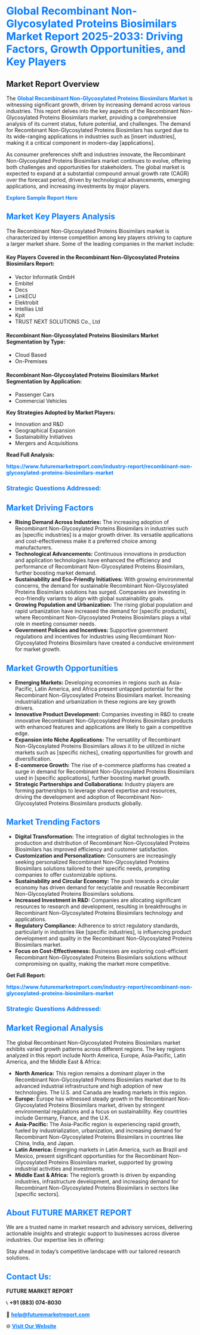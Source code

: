 <h1 style="color: #007BFF;">Global Recombinant Non-Glycosylated Proteins Biosimilars Market Report 2025-2033: Driving Factors, Growth Opportunities, and Key Players</h1>

<section id="overview">
<h2>Market Report Overview</h2>
<p>The <a href="https://www.futuremarketreport.com/industry-report/recombinant-non-glycosylated-proteins-biosimilars-market" style="color: #007BFF; text-decoration: none;"><strong>Global Recombinant Non-Glycosylated Proteins Biosimilars Market</strong></a> is witnessing significant growth, driven by increasing demand across various industries. This report delves into the key aspects of the Recombinant Non-Glycosylated Proteins Biosimilars market, providing a comprehensive analysis of its current status, future potential, and challenges. The demand for Recombinant Non-Glycosylated Proteins Biosimilars has surged due to its wide-ranging applications in industries such as [insert industries], making it a critical component in modern-day [applications].</p>
<p>As consumer preferences shift and industries innovate, the Recombinant Non-Glycosylated Proteins Biosimilars market continues to evolve, offering both challenges and opportunities for stakeholders. The global market is expected to expand at a substantial compound annual growth rate (CAGR) over the forecast period, driven by technological advancements, emerging applications, and increasing investments by major players.</p>
</section>

<section id="overview">
<p><a href="https://www.futuremarketreport.com/request-sample/reportId=33115" style="color: #007BFF; text-decoration: none;"><strong>Explore Sample Report Here</strong></a></p>
</section>

<section id="key-players">
<h2 style="color: #007BFF;">Market Key Players Analysis</h2>
<p>The Recombinant Non-Glycosylated Proteins Biosimilars market is characterized by intense competition among key players striving to capture a larger market share. Some of the leading companies in the market include:</p>
<h4>Key Players Covered in the Recombinant Non-Glycosylated Proteins Biosimilars Report:</h4>
<ul><li>Vector Informatik GmbH</li><li>Embitel</li><li>Decs</li><li>LinkECU</li><li>Elektrobit</li><li>Intellias Ltd</li><li>Kpit</li><li>TRUST NEXT SOLUTIONS Co., Ltd</li></ul>
<h4>Recombinant Non-Glycosylated Proteins Biosimilars Market Segmentation by Type:</h4>
<ul><li>Cloud Based</li><li>On-Premises</li></ul>

<h4>Recombinant Non-Glycosylated Proteins Biosimilars Market Segmentation by Application:</h4>
<ul><li>Passenger Cars</li><li>Commercial Vehicles</li></ul>
<p><strong>Key Strategies Adopted by Market Players:</strong></p>
<ul>
<li>Innovation and R&D</li>
<li>Geographical Expansion</li>
<li>Sustainability Initiatives</li>
<li>Mergers and Acquisitions</li>
</ul>
</section>

<section>
<p><strong>Read Full Analysis: </strong></p><a href="https://www.futuremarketreport.com/industry-report/recombinant-non-glycosylated-proteins-biosimilars-market" style="color: #007BFF; text-decoration: none;"><strong>https://www.futuremarketreport.com/industry-report/recombinant-non-glycosylated-proteins-biosimilars-market</strong></a>
<h3 style="color: #007BFF;">Strategic Questions Addressed:</h3>
</section>

<section id="driving-factors">
<h2 style="color: #007BFF;">Market Driving Factors</h2>
<ul>
<li><strong>Rising Demand Across Industries:</strong> The increasing adoption of Recombinant Non-Glycosylated Proteins Biosimilars in industries such as [specific industries] is a major growth driver. Its versatile applications and cost-effectiveness make it a preferred choice among manufacturers.</li>
<li><strong>Technological Advancements:</strong> Continuous innovations in production and application technologies have enhanced the efficiency and performance of Recombinant Non-Glycosylated Proteins Biosimilars, further boosting market demand.</li>
<li><strong>Sustainability and Eco-Friendly Initiatives:</strong> With growing environmental concerns, the demand for sustainable Recombinant Non-Glycosylated Proteins Biosimilars solutions has surged. Companies are investing in eco-friendly variants to align with global sustainability goals.</li>
<li><strong>Growing Population and Urbanization:</strong> The rising global population and rapid urbanization have increased the demand for [specific products], where Recombinant Non-Glycosylated Proteins Biosimilars plays a vital role in meeting consumer needs.</li>
<li><strong>Government Policies and Incentives:</strong> Supportive government regulations and incentives for industries using Recombinant Non-Glycosylated Proteins Biosimilars have created a conducive environment for market growth.</li>
</ul>
</section>

<section id="growth-opportunities">
<h2 style="color: #007BFF;">Market Growth Opportunities</h2>
<ul>
<li><strong>Emerging Markets:</strong> Developing economies in regions such as Asia-Pacific, Latin America, and Africa present untapped potential for the Recombinant Non-Glycosylated Proteins Biosimilars market. Increasing industrialization and urbanization in these regions are key growth drivers.</li>
<li><strong>Innovative Product Development:</strong> Companies investing in R&D to create innovative Recombinant Non-Glycosylated Proteins Biosimilars products with enhanced features and applications are likely to gain a competitive edge.</li>
<li><strong>Expansion into Niche Applications:</strong> The versatility of Recombinant Non-Glycosylated Proteins Biosimilars allows it to be utilized in niche markets such as [specific niches], creating opportunities for growth and diversification.</li>
<li><strong>E-commerce Growth:</strong> The rise of e-commerce platforms has created a surge in demand for Recombinant Non-Glycosylated Proteins Biosimilars used in [specific applications], further boosting market growth.</li>
<li><strong>Strategic Partnerships and Collaborations:</strong> Industry players are forming partnerships to leverage shared expertise and resources, driving the development and adoption of Recombinant Non-Glycosylated Proteins Biosimilars products globally.</li>
</ul>
</section>

<section id="trending-factors">
<h2 style="color: #007BFF;">Market Trending Factors</h2>
<ul>
<li><strong>Digital Transformation:</strong> The integration of digital technologies in the production and distribution of Recombinant Non-Glycosylated Proteins Biosimilars has improved efficiency and customer satisfaction.</li>
<li><strong>Customization and Personalization:</strong> Consumers are increasingly seeking personalized Recombinant Non-Glycosylated Proteins Biosimilars solutions tailored to their specific needs, prompting companies to offer customizable options.</li>
<li><strong>Sustainability and Circular Economy:</strong> The push towards a circular economy has driven demand for recyclable and reusable Recombinant Non-Glycosylated Proteins Biosimilars solutions.</li>
<li><strong>Increased Investment in R&D:</strong> Companies are allocating significant resources to research and development, resulting in breakthroughs in Recombinant Non-Glycosylated Proteins Biosimilars technology and applications.</li>
<li><strong>Regulatory Compliance:</strong> Adherence to strict regulatory standards, particularly in industries like [specific industries], is influencing product development and quality in the Recombinant Non-Glycosylated Proteins Biosimilars market.</li>
<li><strong>Focus on Cost-Effectiveness:</strong> Businesses are exploring cost-efficient Recombinant Non-Glycosylated Proteins Biosimilars solutions without compromising on quality, making the market more competitive.</li>
</ul>
</section>

<section>
<p><strong>Get Full Report: </strong></p><a href="https://www.futuremarketreport.com/industry-report/recombinant-non-glycosylated-proteins-biosimilars-market" style="color: #007BFF; text-decoration: none;"><strong>https://www.futuremarketreport.com/industry-report/recombinant-non-glycosylated-proteins-biosimilars-market</strong></a>
<h3 style="color: #007BFF;">Strategic Questions Addressed:</h3>
</section>


<section id="regional-analysis">
<h2 style="color: #007BFF;">Market Regional Analysis</h2>
<p>The global Recombinant Non-Glycosylated Proteins Biosimilars market exhibits varied growth patterns across different regions. The key regions analyzed in this report include North America, Europe, Asia-Pacific, Latin America, and the Middle East & Africa:</p>
<ul>
<li><strong>North America:</strong> This region remains a dominant player in the Recombinant Non-Glycosylated Proteins Biosimilars market due to its advanced industrial infrastructure and high adoption of new technologies. The U.S. and Canada are leading markets in this region.</li>
<li><strong>Europe:</strong> Europe has witnessed steady growth in the Recombinant Non-Glycosylated Proteins Biosimilars market, driven by stringent environmental regulations and a focus on sustainability. Key countries include Germany, France, and the U.K.</li>
<li><strong>Asia-Pacific:</strong> The Asia-Pacific region is experiencing rapid growth, fueled by industrialization, urbanization, and increasing demand for Recombinant Non-Glycosylated Proteins Biosimilars in countries like China, India, and Japan.</li>
<li><strong>Latin America:</strong> Emerging markets in Latin America, such as Brazil and Mexico, present significant opportunities for the Recombinant Non-Glycosylated Proteins Biosimilars market, supported by growing industrial activities and investments.</li>
<li><strong>Middle East & Africa:</strong> The region’s growth is driven by expanding industries, infrastructure development, and increasing demand for Recombinant Non-Glycosylated Proteins Biosimilars in sectors like [specific sectors].</li>
</ul>
</section>

<footer>
<h2 style="color: #007BFF;">About FUTURE MARKET REPORT</h2>
<p>We are a trusted name in market research and advisory services, delivering actionable insights and strategic support to businesses across diverse industries. Our expertise lies in offering:</p>

<p>Stay ahead in today’s competitive landscape with our tailored research solutions.</p>

<h2 style="color: #007BFF;">Contact Us:</h2>
<p><strong>FUTURE MARKET REPORT</strong></p>
<p>📞 <strong>+91 (883) 074-8030</strong></p>
<p>📧 <strong><a href="mailto:help@futuremarketreport.com" style="color: #007BFF;">help@futuremarketreport.com</a></strong></p>
<p>🌐 <strong><a href="https://www.futuremarketreport.com/" style="color: #007BFF;">Visit Our Website</a></strong></p>
</footer>